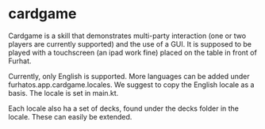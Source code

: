 # cardgame

Cardgame is a skill that demonstrates multi-party interaction (one or two players are currently supported) and the use of a GUI. 
It is supposed to be played with a touchscreen (an ipad work fine) placed on the table in front of Furhat. 

Currently, only English is supported. More languages can be added under furhatos.app.cardgame.locales. We suggest to copy the English locale as a basis. The locale is set in main.kt. 

Each locale also ha a set of decks, found under the decks folder in the locale. These can easily be extended. 
